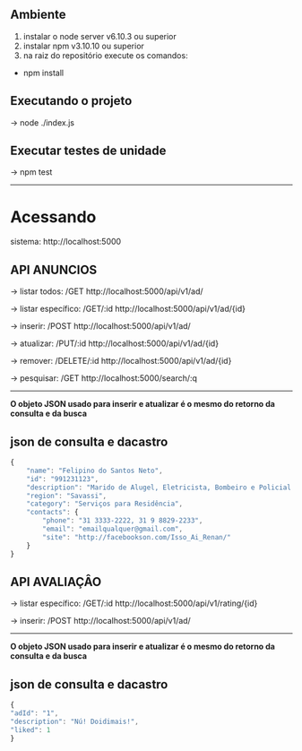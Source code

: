 ## Ambiente
1. instalar o node server v6.10.3 ou superior
2. instalar npm v3.10.10 ou superior
3. na raiz do repositório execute os comandos:
* npm install

## Executando o projeto
-> node ./index.js

## Executar testes de unidade
-> npm test

***

# Acessando
sistema: http://localhost:5000

## API ANUNCIOS
-> listar todos: /GET
http://localhost:5000/api/v1/ad/

-> listar específico: /GET/:id
http://localhost:5000/api/v1/ad/{id}

-> inserir: /POST
http://localhost:5000/api/v1/ad/

-> atualizar: /PUT/:id
http://localhost:5000/api/v1/ad/{id}

-> remover: /DELETE/:id
http://localhost:5000/api/v1/ad/{id}

-> pesquisar: /GET
http://localhost:5000/search/:q

***

**O objeto JSON usado para inserir e atualizar é o mesmo do retorno da consulta e da busca**

## json de consulta e dacastro

```javascript
{
	"name": "Felipino do Santos Neto",
	"id": "991231123",
	"description": "Marido de Alugel, Eletricista, Bombeiro e Policial Militar",
	"region": "Savassi",
	"category": "Serviços para Residência",
	"contacts": {
		"phone": "31 3333-2222, 31 9 8829-2233",
		"email": "emailqualquer@gmail.com",
		"site": "http://facebookson.com/Isso_Ai_Renan/"
	}
}
```
## API AVALIAÇÂO
-> listar específico: /GET/:id
http://localhost:5000/api/v1/rating/{id}

-> inserir: /POST
http://localhost:5000/api/v1/ad/

***

**O objeto JSON usado para inserir e atualizar é o mesmo do retorno da consulta e da busca**

## json de consulta e dacastro

```javascript
{
"adId": "1",
"description": "Nú! Doidimais!",
"liked": 1
}
```